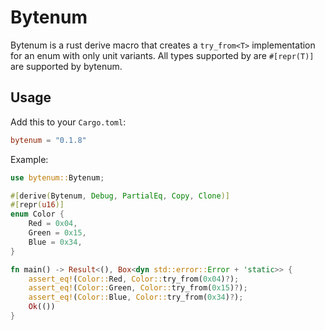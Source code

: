 # Bytenum

Bytenum is a rust derive macro that creates a `try_from<T>` implementation for an enum with only unit variants. 
All types supported by are `#[repr(T)]` are supported by bytenum.

## Usage

Add this to your `Cargo.toml`:

```toml
bytenum = "0.1.8"
```

Example:

```rust
use bytenum::Bytenum;

#[derive(Bytenum, Debug, PartialEq, Copy, Clone)]
#[repr(u16)]
enum Color {
    Red = 0x04,
    Green = 0x15,
    Blue = 0x34,
}

fn main() -> Result<(), Box<dyn std::error::Error + 'static>> {
    assert_eq!(Color::Red, Color::try_from(0x04)?);
    assert_eq!(Color::Green, Color::try_from(0x15)?);
    assert_eq!(Color::Blue, Color::try_from(0x34)?);
    Ok(())
}
```